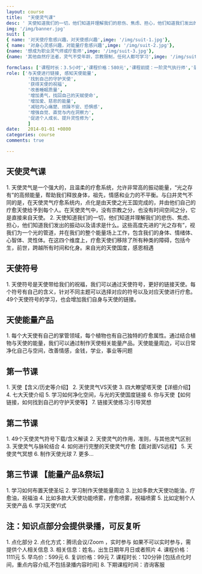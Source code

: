 ```yaml
---
layout: course
title:  "天使灵气课"
desc: ' 天使知道我们的一切，他们知道并理解我们的悲伤、焦虑、担心，他们知道我们发出的振动以及请求是什么'
img: '/img/banner.jpg'
suit: [
{ name: '对天使疗愈感兴趣，对天使感兴趣',imge: '/img/suit-1.jpg'},
{ name: '对身心灵感兴趣，对能量疗愈感兴趣',imge: '/img/suit-2.jpg'},
{name: '想成为职业灵气师或疗愈师',imge: '/img/suit-3.jpg'},
{name: '其他自然疗法者，灵气不受年龄，宗教限制，任何人都可学习',imge: '/img/suit-4.jpg'}]

formclass: ['课程时长：3.5小时','课程价格：580元','课程前提：一阶灵气执行师','录播课程，随时报名']
role: ['与天使进行链接, 感知天使能量',
        '找到自己的守护天使',
        '获得天使的祝福',
        '改善睡眠质量',
        '增加勇气，找回自己的天赋使命',
        '增加爱、慈悲的能量',
        '减轻内心痛楚、烦躁不安、恐惧感',
        '增强自觉、直觉与内在洞察力',
        '促进个人成长、提升灵性修为',
        ]
date:   2014-01-01 +0800
categories: course
comments: true

---
```

<h2>天使灵气课</h2>
1. 天使灵气是一个强大的，且温柔的疗愈系统，允许非常高的振动能量，“光之存有”的高频能量，帮助我们释放身体，祖先，情感和业力的不平衡。与臼井灵气不同的是，在天使灵气疗愈系统内，点化是由天使之光王国完成的，并由他们自己的疗愈天使给予到每个人。在天使灵气中，没有宗教之分，也没有时间空间之分，它是直接来自天使。
2. 天使知道我们的一切，他们知道并理解我们的悲伤、焦虑、担心，他们知道我们发出的振动以及请求是什么。这些高度先进的“光之存有”，视我们为一个光的管道，并在我们的整个能量场上工作，包含我们的身体、情绪体、心智体、灵性体。在这四个维度上，疗愈天使们移除了所有种类的障碍，包括今生，前世，跨越所有时间和化身。来自光的天使国度，感恩相遇
   
   
<h2>天使符号</h2>
1. 天使符号是天使带给我们的祝福，我们可以通过天使符号，更好的链接天使。每个符号有自己的含义，针对不同主题可以选择对应的符号以及对应天使进行疗愈。49个天使符号的学习，也会增加我们自身与天使的链接。
   
   
<h2>天使能量产品</h2>
1. 每个大天使有自己的掌管领域，每个植物也有自己独特的疗愈属性。通过结合植物与天使的能量，我们可以通过制作天使相关能量产品。天使能量周边，可以日常净化自己与空间，改善情感，金钱，学业，事业等问题
   

<h2>第一节课</h2>
1. 天使【含义/历史等介绍】 
2. 天使灵气VS天使
3. 四大瞭望塔天使【详细介绍】
4. 七大天使介绍
5. 学习如何净化空间，与光的天使国度链接
6. 你与天使【如何链接，如何找到自己的守护天使等】
7. 链接天使练习:引导冥想 


<h2>第二节课</h2>
1. 49个天使灵气符号下载/含义解读
2. 天使灵气的作用，准则，与其他灵气区别
3. 天使灵气与脉轮结合
4. 如何进行完整的天使灵气疗愈【面对面VS远程】
5. 天使灵气冥想
6. 制作天使光球
7. 更多...


<h2>第三节课 【能量产品&祭坛】</h2>
1. 学习如何布置天使圣坛
2. 学习制作天使能量周边
3. 比如多款大天使功能油，疗愈油，祝福油
4. 比如多款大天使功能喷雾，疗愈喷雾，祝福喷雾
5. 比如定制个人天使产品
6. 学习天使YI式



<h2>注：知识点部分会提供录播，可反复听</h2>
1. 点化部分
2. 点化方式：腾讯会议/Zoom ，实时参与
            如果不可以实时参与，需提供个人相关信息
3. 相关信息：姓名，出生日期年月日或者照片       
4. 课程价格：1111元
5. 早鸟价：599元
6. 复训价格：99元
7. 课程时长：120分钟 [包括点化时间，重点内容介绍,不包括录播内容时间]
8. 下期课程时间：咨询客服



